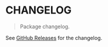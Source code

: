 # CHANGELOG

> Package changelog.

See [GitHub Releases](https://github.com/stdlib-js/stats-base-dists-pareto-type1-variance/releases) for the changelog.